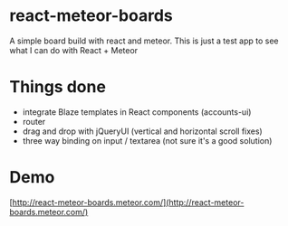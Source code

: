 # react-meteor-boards
A simple board build with react and meteor.
This is just a test app to see what I can do with React + Meteor

# Things done

- integrate Blaze templates in React components (accounts-ui)
- router
- drag and drop with jQueryUI (vertical and horizontal scroll fixes)
- three way binding on input / textarea (not sure it's a good solution)

# Demo

[http://react-meteor-boards.meteor.com/](http://react-meteor-boards.meteor.com/)